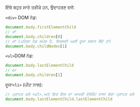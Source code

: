 ਇੱਥੇ ਬਹੁਤ ਸਾਰੇ ਤਰੀਕੇ ਹਨ, ਉਦਾਹਰਣ ਵਜੋਂ:

`<div>` DOM ਨੋਡ:

```js
document.body.firstElementChild
// ਜਾਂ
document.body.children[0]
// ਜਾਂ (ਪਹਿਲਾ ਨੋਡ ਸਪੇਸ ਹੈ, ਇਸਲਈ ਅਸੀਂ ਦੂਜਾ ਸਥਾਨ ਲੈਂਦੇ ਹਾਂ)
document.body.childNodes[1]
```

`<ul>`DOM ਨੋਡ:

```js
document.body.lastElementChild
// or
document.body.children[1]
```

ਦੂਜਾ`<li>` (ਪੀਟ ਨਾਲ):

```js
// ਪ੍ਰਾਪਤ ਕਰੋ <ul>,ਅਤੇ ਫਿਰ ਇਸ ਦਾ ਆਖਰੀ ਏਲੇਮੈਂਟ ਵਾਲਾ ਬੱਚਾ ਪ੍ਰਾਪਤ ਕਰੋ
document.body.lastElementChild.lastElementChild
```
